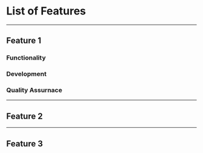 # List of Features 

- - -
## Feature 1

### Functionality
### Development
### Quality Assurnace

- - -
## Feature 2


- - -
## Feature 3
